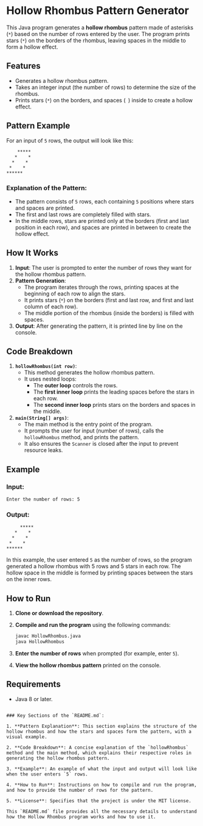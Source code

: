# Hollow Rhombus Pattern Generator

This Java program generates a **hollow rhombus** pattern made of asterisks (`*`) based on the number of rows entered by the user. The program prints stars (`*`) on the borders of the rhombus, leaving spaces in the middle to form a hollow effect.

## Features

- Generates a hollow rhombus pattern.
- Takes an integer input (the number of rows) to determine the size of the rhombus.
- Prints stars (`*`) on the borders, and spaces (` `) inside to create a hollow effect.

## Pattern Example

For an input of `5` rows, the output will look like this:

```
    *****
   *    *
  *    *
 *    *
******
```

### Explanation of the Pattern:

- The pattern consists of `5` rows, each containing `5` positions where stars and spaces are printed.
- The first and last rows are completely filled with stars.
- In the middle rows, stars are printed only at the borders (first and last position in each row), and spaces are printed in between to create the hollow effect.

## How It Works

1. **Input**: The user is prompted to enter the number of rows they want for the hollow rhombus pattern.
2. **Pattern Generation**:
   - The program iterates through the rows, printing spaces at the beginning of each row to align the stars.
   - It prints stars (`*`) on the borders (first and last row, and first and last column of each row).
   - The middle portion of the rhombus (inside the borders) is filled with spaces.
3. **Output**: After generating the pattern, it is printed line by line on the console.

## Code Breakdown

1. **`hollowRhombus(int row)`**:
   - This method generates the hollow rhombus pattern.
   - It uses nested loops:
     - The **outer loop** controls the rows.
     - The **first inner loop** prints the leading spaces before the stars in each row.
     - The **second inner loop** prints stars on the borders and spaces in the middle.
2. **`main(String[] args)`**:
   - The main method is the entry point of the program.
   - It prompts the user for input (number of rows), calls the `hollowRhombus` method, and prints the pattern.
   - It also ensures the `Scanner` is closed after the input to prevent resource leaks.

## Example

### Input:

```
Enter the number of rows: 5
```

### Output:

```
     *****
   *    *
  *    *
 *    *
******
```

In this example, the user entered `5` as the number of rows, so the program generated a hollow rhombus with 5 rows and 5 stars in each row. The hollow space in the middle is formed by printing spaces between the stars on the inner rows.

## How to Run

1. **Clone or download the repository**.

2. **Compile and run the program** using the following commands:

   ```bash
   javac HollowRhombus.java
   java HollowRhombus
   ```

3. **Enter the number of rows** when prompted (for example, enter `5`).
4. **View the hollow rhombus pattern** printed on the console.

## Requirements

- Java 8 or later.

```

### Key Sections of the `README.md`:

1. **Pattern Explanation**: This section explains the structure of the hollow rhombus and how the stars and spaces form the pattern, with a visual example.

2. **Code Breakdown**: A concise explanation of the `hollowRhombus` method and the main method, which explains their respective roles in generating the hollow rhombus pattern.

3. **Example**: An example of what the input and output will look like when the user enters `5` rows.

4. **How to Run**: Instructions on how to compile and run the program, and how to provide the number of rows for the pattern.

5. **License**: Specifies that the project is under the MIT license.

This `README.md` file provides all the necessary details to understand how the Hollow Rhombus program works and how to use it.
```
